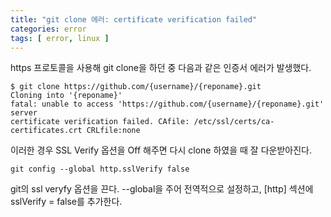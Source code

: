 ```yaml
---
title: "git clone 에러: certificate verification failed"
categories: error
tags: [ error, linux ]
---
```


https 프로토콜을 사용해 git clone을 하던 중 다음과 같은 인증서 에러가 발생했다.
```
$ git clone https://github.com/{username}/{reponame}.git
Cloning into '{reponame}'
fatal: unable to access 'https://github.com/{username}/{reponame}.git' server
certificate verification failed. CAfile: /etc/ssl/certs/ca-certificates.crt CRLfile:none
```
이러한 경우 SSL Verify 옵션을 Off 해주면 다시 clone 하였을 때 잘 다운받아진다.

```
git config --global http.sslVerify false
```
git의 ssl veryfy 옵션을 끈다. --global을 주어 전역적으로 설정하고, [http] 섹션에 sslVerify = false를 추가한다.